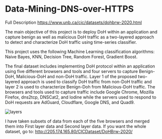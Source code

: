 # Data-Mining-DNS-over-HTTPS
Full Description
https://www.unb.ca/cic/datasets/dohbrw-2020.html

The main objective of this project is to deploy DoH within an application and capture benign as well as malicious DoH traffic as a two-layered approach to detect and characterize DoH traffic using time-series classifier.

This project uses the following Machine Learning classification algorithms: Naive Bayes, KNN, Decision Tree, Random Forest, Gradient Boost.

The final dataset includes implementing DoH protocol within an application using five different browsers and tools and four servers to capture Benign-DoH, Malicious-DoH and non-DoH traffic. Layer 1 of the proposed two-layered approach is used to classify DoH traffic from non-DoH traffic and layer 2 is used to characterize Benign-Doh from Malicious-DoH traffic. The browsers and tools used to capture traffic include Google Chrome, Mozilla Firefox, dns2tcp, DNSCat2, and Iodine while the servers used to respond to DoH requests are AdGuard, Cloudflare, Google DNS, and Quad9.

![layers](https://www.unb.ca/cic/_assets/images/doh-brw.jpg)

I have taken subsets of data from each of the five browsers and merged them into First layer data and Second layer data. If you want the whole dataset, go to: http://205.174.165.80/CICDataset/DoHBrw-2020/


